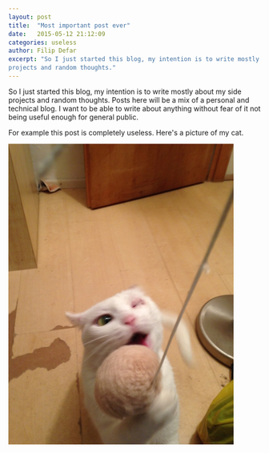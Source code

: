 ```yaml
---
layout: post
title:  "Most important post ever"
date:   2015-05-12 21:12:09
categories: useless
author: Filip Defar
excerpt: "So I just started this blog, my intention is to write mostly about my side
projects and random thoughts."
---
```


So I just started this blog, my intention is to write mostly about my side
projects and random thoughts. Posts here will be a mix of a personal and technical blog.
I want to be able to write about anything without fear of it not being useful
enough for general public.

For example this post is completely useless. Here's a picture of my cat.

![miculja](/images/miculja.jpg)
